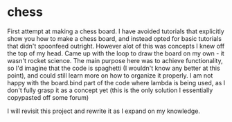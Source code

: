 # chess
First attempt at making a chess board. I have avoided tutorials that explicitly show you how to make a chess board, and instead opted for basic tutorials that didn't spoonfeed outright. However alot of this was concepts I knew off the top of my head.
Came up with the loop to draw the board on my own - it wasn't rocket science. The main purpose here was to achieve functionality, so I'd imagine that the code is spaghetti (I wouldn't know any better at this point), and could still learn more on how to organize it properly. I am not happy with the board.bind part of the code where lambda is being used, as I don't fully grasp it as a concept yet (this is the only solution I essentially copypasted off some forum)

I will revisit this project and rewrite it as I expand on my knowledge.
